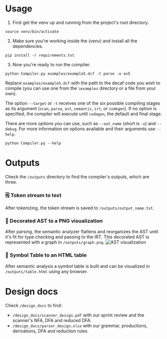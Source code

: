 # Usage
1. First get the venv up and running from the project's root directory.
```
source venv/bin/activate
```

2. Make sure you're working inside the (venv) and install all the dependencies.
```
pip install -r requirements.txt
```

3.  Now you're ready to run the compiler.
```
python Compiler.py examples/example5.dcf -t parse -o ex5
```
Replace `examples/example5.dcf` with the path to the decaf code you wish to compile (you can use one from the `\examples` directory or a file from your own).

The option `--target` or `-t` receives one of the six possible compiling stages as its argument (`scan`, `parse`, `ast`, `semantic`, `irt`, or `codegen`). If no option is specified, the compiler will execute until `codegen`, the default and final stage.

There are more options you can use, such as  `--out_name` (short is `-o`) and `--debug`. 
For more information on options available and their arguments use `--help`.
```
python Compiler.py --help
```

# Outputs
Check the `/outputs` directory to find the compiler's outputs, which are three.
### 🗒 Token stream to text
After tokenizing, the token stream is saved to `/outputs/output_name.txt`. 


### 🌳 Decorated AST to a PNG visualization
After parsing, the semantic analyzer flattens and reorganizes the AST until it's fit for type checking and passing to the IRT. 
This decorated AST is represented with a graph in `/outputs/graph.png`. 
![AST visualization](https://i.imgur.com/PEr6o3S.png)


### 📝 Symbol Table to an HTML table
After semantic analysis a symbol table is built and can be visualized in `/outputs/table.html` using any browser.


# Design docs
Check `/design_docs` to find:
* `/design_docs/scanner_design.pdf` with our sprint review and the scanner's NFA, DFA and reduced DFA.
* `/design_docs/parser_design.xlsx` with our grammar, productions, derivations, DFA and reduction rules.
